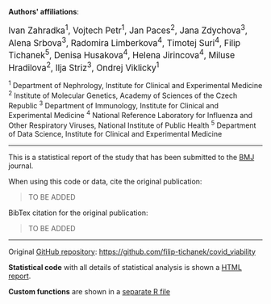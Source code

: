 **Authors' affiliations**:

<div style="font-size: larger;">
Ivan Zahradka<sup>1</sup>, Vojtech Petr<sup>1</sup>, Jan Paces<sup>2</sup>, Jana Zdychova<sup>3</sup>, Alena Srbova<sup>3</sup>, Radomira Limberkova<sup>4</sup>, Timotej Suri<sup>4</sup>, Filip Tichanek<sup>5</sup>, Denisa Husakova<sup>4</sup>, Helena Jirincova<sup>4</sup>, Miluse Hradilova<sup>2</sup>, Ilja Striz<sup>3</sup>, Ondrej Viklicky<sup>1</sup>
</div>

<sup>1</sup> Department of Nephrology, Institute for Clinical and Experimental Medicine
<sup>2</sup> Institute of Molecular Genetics, Academy of Sciences of the Czech Republic
<sup>3</sup> Department of Immunology, Institute for Clinical and Experimental Medicine
<sup>4</sup> National Reference Laboratory for Influenza and Other Respiratory Viruses, National Institute of Public Health
<sup>5</sup> Department of Data Science, Institute for Clinical and Experimental Medicine

---------------------------------------------------------------------------------------------------

This is a statistical report of the study that has been submitted to the [BMJ](https://www.bmj.com/) journal.

When using this code or data, cite the original publication:

> TO BE ADDED

BibTex citation for the original publication:

> TO BE ADDED

---------------------------------------------------------------------------------------------------

Original [GitHub repository](https://github.com/filip-tichanek/covid_viability): https://github.com/filip-tichanek/covid_viability

**Statistical code** with all details of statistical analysis is shown a [HTML report](https://filip-tichanek.github.io/covid_viability/).

 **Custom functions** are shown in a [separate R file](https://github.com/filip-tichanek/covid_viability/blob/main/functions.R)



